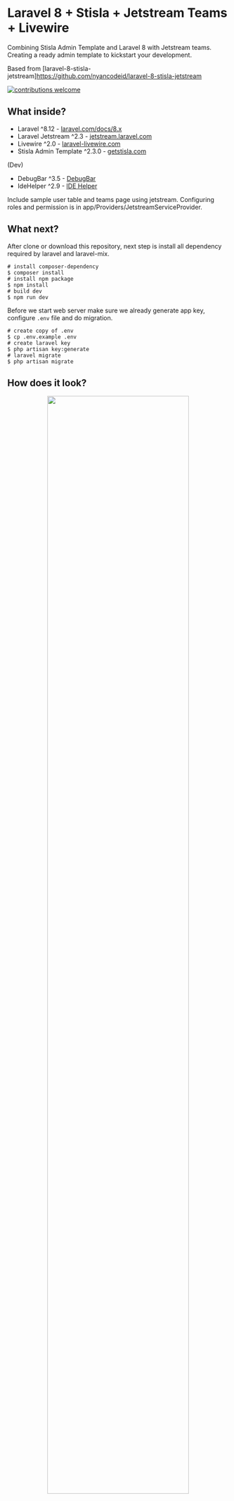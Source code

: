 # Laravel 8 + Stisla + Jetstream Teams + Livewire
Combining Stisla Admin Template and Laravel 8 with Jetstream teams. Creating a ready admin template to kickstart your development.

Based from [laravel-8-stisla-jetstream]https://github.com/nyancodeid/laravel-8-stisla-jetstream

[![contributions welcome](https://img.shields.io/badge/contributions-welcome-brightgreen.svg?style=flat)](https://github.com/lukaskrs/laravel-stisla-jetstream-teams-boilerplate/issues)

## What inside?
- Laravel ^8.12 - [laravel.com/docs/8.x](https://laravel.com/docs/8.x)
- Laravel Jetstream ^2.3 - [jetstream.laravel.com](https://jetstream.laravel.com/)
- Livewire ^2.0 - [laravel-livewire.com](https://laravel-livewire.com)
- Stisla Admin Template ^2.3.0 - [getstisla.com](https://getstisla.com/)

(Dev)
- DebugBar ^3.5 - [DebugBar](https://github.com/barryvdh/laravel-debugbar)
- IdeHelper ^2.9 - [IDE Helper](https://github.com/barryvdh/laravel-debugbar) 

Include sample user table and teams page using jetstream. Configuring roles and permission is in app/Providers/JetstreamServiceProvider.

## What next?
After clone or download this repository, next step is install all dependency required by laravel and laravel-mix.

```shell
# install composer-dependency
$ composer install
# install npm package
$ npm install
# build dev 
$ npm run dev
```

Before we start web server make sure we already generate app key, configure `.env` file and do migration.

```shell
# create copy of .env
$ cp .env.example .env
# create laravel key
$ php artisan key:generate
# laravel migrate
$ php artisan migrate
```

## How does it look?

<p align="center">
    <img src="https://lintasdigital.id/src/img/Dashboard.png" width="80%" height="auto" />
    <img src="https://lintasdigital.id/src/img/Users.png" width="80%" height="auto" />
    <img src="https://lintasdigital.id/src/img/Teams.png" width="80%" height="auto" />
    <img src="https://lintasdigital.id/src/img/profile.png" width="80%" height="auto" />
</p>

